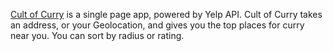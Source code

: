 [Cult of Curry](http://cultofcurry.com) is a single page app, powered by Yelp API. Cult of Curry takes an address, or your Geolocation, and gives you the top places for curry near you. You can sort by radius or rating.